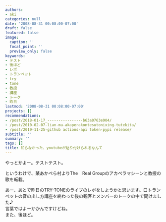 ```yaml
---
authors:
- aki
categories: null
date: '2008-08-31 00:08:00-07:00'
draft: false
featured: false
image:
  caption: ''
  focal_point: ''
  preview_only: false
keywords:
- テスト
- 後ほど
- レポ
- トランペット
- try
- tone
- 教授
- 講座
- トーク
- 昨日
lastmod: '2008-08-31 00:08:00-07:00'
projects: []
recommendations:
- /post/2018-01-17_----------------b63a0763e904/
- /post/2010-02-07-lian-ma-akaperakontesutonixing-tutekita/
- /post/2019-11-25-github actions-api token-pypi release/
subtitle: ''
summary: ''
tags: []
title: 知らなかった、youtubeが貼り付けられるなんて
---
```


やっとかよー。テストテスト。  
  
というわけで、某あかぺら村よりThe　Real Groupのアカペラマシーンと教授の歌を転載。  
  
  
あー、あとで昨日のTRY-TONEのライブのレポをしようかと思います。口トランペットの音の出し方講座を終わった後の観客とメンバーのトークの中で聞けました♪  
言葉ではよーかかんですけどね。  
また、後ほど。